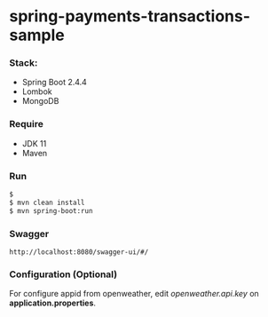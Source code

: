 # spring-payments-transactions-sample

### Stack:
- Spring Boot 2.4.4
- Lombok
- MongoDB

### Require
- JDK 11
- Maven

### Run
```sh
$
$ mvn clean install
$ mvn spring-boot:run
```

### Swagger
```
http://localhost:8080/swagger-ui/#/
```


### Configuration (Optional)
For configure appid from openweather, edit *openweather.api.key* on **application.properties**.
